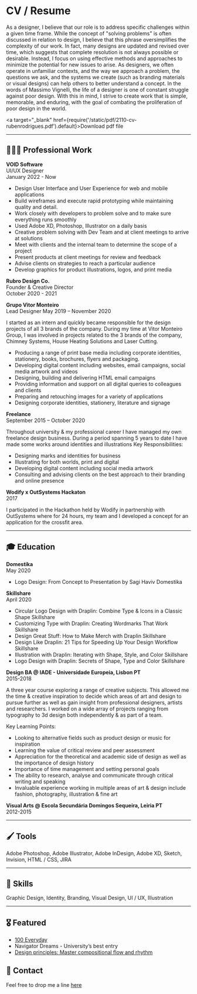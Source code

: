 
# CV / Resume

As a designer, I believe that our role is to address specific challenges within a given time frame. While the concept of "solving problems" is often discussed in relation to design, I believe that this phrase oversimplifies the complexity of our work. In fact, many designs are updated and revised over time, which suggests that complete resolution is not always possible or desirable. Instead, I focus on using effective methods and approaches to minimize the potential for new issues to arise. As designers, we often operate in unfamiliar contexts, and the way we approach a problem, the questions we ask, and the systems we create (such as branding materials or visual designs) can help others to better understand a concept. In the words of Massimo Vignelli, the life of a designer is one of constant struggle against poor design. With this in mind, I strive to create work that is simple, memorable, and enduring, with the goal of combating the proliferation of poor design in the world.

<a target="\_blank" href={require('/static/pdf/2110-cv-rubenrodrigues.pdf').default}>Download pdf file </a>

---

## 👨🏻‍💻 Professional Work
**VOID Software**  
UI/UX Designer  
January 2022 - Now

- Design User Interface and User Experience for web and mobile applications
- Build wireframes and execute rapid prototyping while maintaining quality and detail.
- Work closely with developers to problem solve and to make sure everything runs smoothly
- Used Adobe XD, Photoshop, Illustrator on a daily basis
- Creative problem solving with Dev Team and at client meetings to arrive at solutions
- Meet with clients and the internal team to determine the scope of a project
- Present products at client meetings for review and feedback
- Advise clients on strategies to reach a particular audience
- Develop graphics for product illustrations, logos, and print media

**Rubro Design Co.**  
Founder & Creative Director  
October 2020 - 2021

**Grupo Vitor Monteiro**  
Lead Designer
May 2019 – November 2020

I started as an intern and quickly became responsible for the design projects of all 3 brands of the company. During my time at Vitor Monteiro Group, I was involved in projects related to the 3 brands of the company, Chimney Systems, House Heating Solutions and Laser Cutting.


- Producing a range of print base media including corporate identities, stationery, books, brochures, flyers and packaging.
- Developing digital content including websites, email campaigns, social media artwork and videos
- Designing, building and delivering HTML email campaigns
- Providing information and support on all digital queries to colleagues and clients
- Preparing and retouching images for a variety of applications
- Designing corporate identities, stationery, literature and signage

**Freelance**  
September 2015 – October 2020

Throughout university & my professional career I have managed my own freelance design business. During a period spanning 5 years to date I have made some works around identities and illustrations
Key Responsibilities:
- Designing marks and identities for business
- Illustrating for both worlds, print and digital
- Developing digital content including social media artwork
- Consulting and advising clients on the best approach to their branding
and online presence

**Wodify x OutSystems Hackaton**  
2017

I participated in the Hackathon held by Wodify in partnership with OutSystems where for 24 hours, my team and I developed a concept for an application for the crossfit area.

---

## 🎓 Education

**Domestika**  
May 2020

- Logo Design: From Concept to Presentation by Sagi Haviv Domestika

**Skillshare**  
April 2020
- Circular Logo Design with Draplin: Combine Type & Icons in a Classic Shape Skillshare
- Customizing Type with Draplin: Creating Wordmarks That Work Skillshare
- Design Great Stuff: How to Make Merch with Draplin Skillshare
- Design Like Draplin: 21 Tips for Speeding Up Your Design Workflow Skillshare
- Illustration with Draplin: Iterating with Shape, Style, and Color Skillshare
- Logo Design with Draplin: Secrets of Shape, Type and Color Skillshare

**Design BA @ IADE - Universidade Europeia, Lisbon PT**  
2015-2018  

A three year course exploring a range of creative subjects. This allowed me the time & creative inspiration to decide which areas of art and design to pursue further as well as gain insight from professional designers, artists and researchers. I worked on a wide array of projects ranging from typography to 3d design both independently & as part of a team.

Key Learning Points:
- Looking to alternative fields such as product design or music for inspiration
- Learning the value of critical review and peer assessment
- Appreciation for the theoretical and academic side of design as well as the importance of design history
- Importance of time management and setting personal goals
- The ability to research, analyse and communicate through critical writing and speaking
- Invaluable experience working in multiple areas of art & design include fashion, photography, illustration & fine art

**Visual Arts @ Escola Secundária Domingos Sequeira, Leiria PT**  
2012-2015  


---

## 🖌 Tools
Adobe Photoshop, Adobe Illustrator, Adobe InDesign, Adobe XD, Sketch, Invision, HTML / CSS, JIRA

---

## 🦄 Skills
Graphic Design, Identity, Branding, Visual Design, UI / UX, Illustration

---

## 🎖 Featured
- [100 Everyday](https://100everyday.org/submissions/new-america)
- Navigator Dreams - University’s best entry
- [Design principles: Master compositional flow and rhythm](https://canva.com/learn/flow-and-rhythm/)


## 📩 Contact
Feel free to drop me a line [here](mailto:orubenrodrigues@icloud.com)
